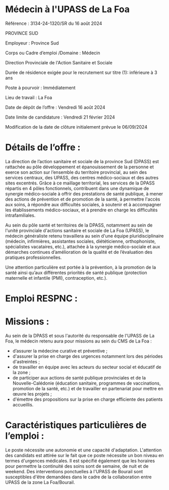 # Médecin à l'UPASS de La Foa

Référence : 3134-24-1320/SR du 16 août 2024

PROVINCE SUD

Employeur : Province Sud

Corps ou Cadre d’emploi /Domaine : Médecin

Direction Provinciale de l'Action Sanitaire et Sociale

Durée de résidence exigée pour le recrutement sur titre (1): inférieure à 3 ans

Poste à pourvoir : Immédiatement

Lieu de travail : La Foa

Date de dépôt de l’offre : Vendredi 16 août 2024

Date limite de candidature : Vendredi 21 février 2024

Modification de la date de clôture initialement prévue le 06/09/2024

# Détails de l’offre :

La direction de l’action sanitaire et sociale de la province Sud (DPASS) est rattachée au pôle développement et épanouissement de la personne et exerce son action sur l’ensemble du territoire provincial, au sein des services centraux, des UPASS, des centres médico-sociaux et des autres sites excentrés. Grâce à ce maillage territorial, les services de la DPASS répartis en 4 pôles fonctionnels, contribuent dans une dynamique de synergie médico-sociale à offrir des prestations de santé publique, à mener des actions de prévention et de promotion de la santé, à permettre l'accès aux soins, à répondre aux difficultés sociales, à soutenir et à accompagner les établissements médico-sociaux, et à prendre en charge les difficultés intrafamiliales.

Au sein du pôle santé et territoires de la DPASS, notamment au sein de l'unité provinciale d'actions sanitaire et sociale de La Foa (UPASS), le médecin généraliste retenu travaillera au sein d'une équipe pluridisciplinaire (médecin, infirmières, assistantes sociales, diététicienne, orthophoniste, spécialistes vacataires, etc.), attachée à la synergie médico-sociale et aux démarches continues d’amélioration de la qualité et de l’évaluation des pratiques professionnelles.

Une attention particulière est portée à la prévention, à la promotion de la santé ainsi qu’aux différentes priorités de santé publique (protection maternelle et infantile (PMI), contraception, etc.).

# Emploi RESPNC :

# Missions :

Au sein de la DPASS et sous l'autorité du responsable de l'UPASS de La Foa, le médecin retenu aura pour missions au sein du CMS de La Foa :

- d’assurer la médecine curative et préventive ;
- d'assurer la prise en charge des urgences notamment lors des périodes d'astreintes ;
- de travailler en équipe avec les acteurs du secteur social et éducatif de la zone ;
- de participer aux actions de santé publique provinciales et de la Nouvelle-Calédonie (éducation sanitaire, programmes de vaccinations, promotion de la santé, etc.) et de travailler en partenariat pour mettre en œuvre les projets ;
- d'émettre des propositions sur la prise en charge efficiente des patients accueillis.

# Caractéristiques particulières de l’emploi :

Le poste nécessite une autonomie et une capacité d'adaptation. L'attention des candidats est attirée sur le fait que ce poste nécessite un bon niveau en termes d'urgences médicales. Il est spécifié également que les horaires pour permettre la continuité des soins sont de semaine, de nuit et de weekend. Des interventions ponctuelles à l'UPASS de Bourail sont susceptibles d'être demandées dans le cadre de la collaboration entre UPASS de la zone La Foa/Bourail.